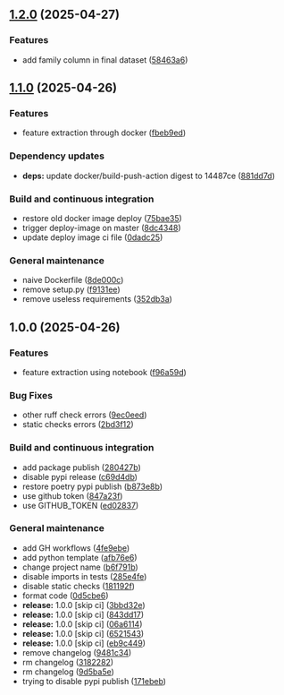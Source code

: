 ## [1.2.0](https://github.com/w-disaster/ember/compare/1.1.0...1.2.0) (2025-04-27)

### Features

* add family column in final dataset ([58463a6](https://github.com/w-disaster/ember/commit/58463a6a6781fc219e28d3b8c1136cef0baccb69))

## [1.1.0](https://github.com/w-disaster/ember/compare/1.0.0...1.1.0) (2025-04-26)

### Features

* feature extraction through docker ([fbeb9ed](https://github.com/w-disaster/ember/commit/fbeb9ede7d23434db753758eae885e5690a4994c))

### Dependency updates

* **deps:** update docker/build-push-action digest to 14487ce ([881dd7d](https://github.com/w-disaster/ember/commit/881dd7dc978e52f303a1d85b782988265a4db1af))

### Build and continuous integration

* restore old docker image deploy ([75bae35](https://github.com/w-disaster/ember/commit/75bae35ca049d2cff0054f6092cba4cab95d53d8))
* trigger deploy-image on master ([8dc4348](https://github.com/w-disaster/ember/commit/8dc4348c57e7d14a3e4f000a1bac08de3f266f5c))
* update deploy image ci file ([0dadc25](https://github.com/w-disaster/ember/commit/0dadc2591805b9c7341149301b7ba94b23d840fe))

### General maintenance

* naive Dockerfile ([8de000c](https://github.com/w-disaster/ember/commit/8de000c5753dc890086d0463cf0575f59b308c30))
* remove setup.py ([f9131ee](https://github.com/w-disaster/ember/commit/f9131eea7ebd2dfeb51808cf588c0eb28f072684))
* remove useless requirements ([352db3a](https://github.com/w-disaster/ember/commit/352db3aade02901e555bc14e647c55273d8a729d))

## 1.0.0 (2025-04-26)

### Features

* feature extraction using notebook ([f96a59d](https://github.com/w-disaster/ember/commit/f96a59dd3813260102bbbe2cd892a33a62409bb4))

### Bug Fixes

* other ruff check errors ([9ec0eed](https://github.com/w-disaster/ember/commit/9ec0eed324e0ba79c71146c248c5f908b9b8a1ce))
* static checks errors ([2bd3f12](https://github.com/w-disaster/ember/commit/2bd3f12f4d58bcf1a3665eb8a493ef923396941a))

### Build and continuous integration

* add package publish ([280427b](https://github.com/w-disaster/ember/commit/280427b8478509d33e9dc53ab6b8d63483a20bcc))
* disable pypi release ([c69d4db](https://github.com/w-disaster/ember/commit/c69d4db0daa98266bd2f6ec1f432de67449a427a))
* restore poetry pypi publish ([b873e8b](https://github.com/w-disaster/ember/commit/b873e8b20f3a0ee0095f619cc60ba8e9e351b54d))
* use github token ([847a23f](https://github.com/w-disaster/ember/commit/847a23f7cd3564b4f00cb1541ef17aad7a3ea3ae))
* use GITHUB_TOKEN ([ed02837](https://github.com/w-disaster/ember/commit/ed02837fed7819abcf105c434862a53c9ca3c1b9))

### General maintenance

* add GH workflows ([4fe9ebe](https://github.com/w-disaster/ember/commit/4fe9ebe1d351d0562ebe70dc2e8bb98a04bf2dbd))
* add python template ([afb76e6](https://github.com/w-disaster/ember/commit/afb76e6b9546c9440fbc277febcf1f5a5bc1af8a))
* change project name ([b6f791b](https://github.com/w-disaster/ember/commit/b6f791bd3b2918bd870219530caa49ee0ef16e55))
* disable imports in tests ([285e4fe](https://github.com/w-disaster/ember/commit/285e4fe6c9d8bad3fab68a811ff9f4843982aec6))
* disable static checks ([181192f](https://github.com/w-disaster/ember/commit/181192f8ddb37c951ccc8318269c756ccaba903b))
* format code ([0d5cbe6](https://github.com/w-disaster/ember/commit/0d5cbe6be6aae9b2d78ec48206f8f34227e4a13f))
* **release:** 1.0.0 [skip ci] ([3bbd32e](https://github.com/w-disaster/ember/commit/3bbd32e6dba59c1bb9edb10b05865cc35448355f))
* **release:** 1.0.0 [skip ci] ([843dd17](https://github.com/w-disaster/ember/commit/843dd17646f63187b66957507676ea889482e0e2))
* **release:** 1.0.0 [skip ci] ([06a6114](https://github.com/w-disaster/ember/commit/06a61145698bf6c4d59889d301549cd7e2ac3c4a))
* **release:** 1.0.0 [skip ci] ([6521543](https://github.com/w-disaster/ember/commit/65215439d6e2bb39bb038801c4d9b49bd601cb58))
* **release:** 1.0.0 [skip ci] ([eb9c449](https://github.com/w-disaster/ember/commit/eb9c44975a5162083e3c08fb03bb58c4321a2d26))
* remove changelog ([9481c34](https://github.com/w-disaster/ember/commit/9481c346ad5700efca984639a363946f2697f15d))
* rm changelog ([3182282](https://github.com/w-disaster/ember/commit/318228265a40e258a7bce83bfa0b7be4a879433d))
* rm changelog ([9d5ba5e](https://github.com/w-disaster/ember/commit/9d5ba5ec33953d3023067e6dbcffab5717a1e5f8))
* trying to disable pypi publish ([171ebeb](https://github.com/w-disaster/ember/commit/171ebebe569100258de0c6e94ea27dc856f52356))
